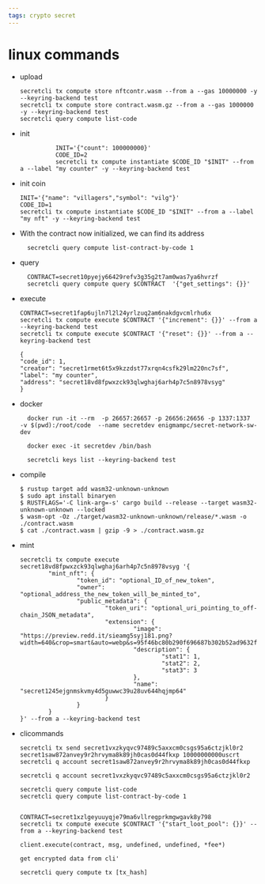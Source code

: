 ```yaml
---
tags: crypto secret
---
```


# linux commands

- upload
    ```
    secretcli tx compute store nftcontr.wasm --from a --gas 10000000 -y --keyring-backend test
    secretcli tx compute store contract.wasm.gz --from a --gas 1000000 -y --keyring-backend test
    secretcli query compute list-code
    ```

- init
        
                INIT='{"count": 100000000}'
                CODE_ID=2
                secretcli tx compute instantiate $CODE_ID "$INIT" --from a --label "my counter" -y --keyring-backend test

- init coin
    ```
    INIT='{"name": "villagers","symbol": "vilg"}'
    CODE_ID=1
    secretcli tx compute instantiate $CODE_ID "$INIT" --from a --label "my nft" -y --keyring-backend test
    ```

- With the contract now initialized, we can find its address

        secretcli query compute list-contract-by-code 1

- query

        CONTRACT=secret10pyejy66429refv3g35g2t7am0was7ya6hvrzf
        secretcli query compute query $CONTRACT  '{"get_settings": {}}'

- execute
    ```
    CONTRACT=secret1fap6ujln7l2l24yrlzuq2am6nakdgvcmlrhu6x
    secretcli tx compute execute $CONTRACT '{"increment": {}}' --from a --keyring-backend test
    secretcli tx compute execute $CONTRACT '{"reset": {}}' --from a --keyring-backend test

    {
    "code_id": 1,
    "creator": "secret1rmet6t5x9kzzdst77xrqn4csfk29lm220nc7sf",
    "label": "my counter",
    "address": "secret18vd8fpwxzck93qlwghaj6arh4p7c5n8978vsyg"
    }
    ```
- docker

        docker run -it --rm  -p 26657:26657 -p 26656:26656 -p 1337:1337  -v $(pwd):/root/code  --name secretdev enigmampc/secret-network-sw-dev

        docker exec -it secretdev /bin/bash

        secretcli keys list --keyring-backend test
- compile 
    ```
    $ rustup target add wasm32-unknown-unknown
    $ sudo apt install binaryen
    $ RUSTFLAGS='-C link-arg=-s' cargo build --release --target wasm32-unknown-unknown --locked
    $ wasm-opt -Oz ./target/wasm32-unknown-unknown/release/*.wasm -o ./contract.wasm
    $ cat ./contract.wasm | gzip -9 > ./contract.wasm.gz
    ```

- mint 
    ```
    secretcli tx compute execute secret18vd8fpwxzck93qlwghaj6arh4p7c5n8978vsyg '{
            "mint_nft": {
                    "token_id": "optional_ID_of_new_token",
                    "owner": "optional_address_the_new_token_will_be_minted_to",
                    "public_metadata": {
                            "token_uri": "optional_uri_pointing_to_off-chain_JSON_metadata",
                            "extension": {
                                    "image": "https://preview.redd.it/sieamg5syj181.png?width=640&crop=smart&auto=webp&s=95f46bc80b290f696687b302b52ad9632f658191",
                                    "description": {
                                            "stat1": 1,
                                            "stat2": 2,
                                            "stat3": 3
                                    },
                                    "name": "secret1245ejgnmskvmy4d5guwwc39u28uv644hqjmp64"
                            }
                    }
            }
    }' --from a --keyring-backend test
    ```

- clicommands
    ```
    secretcli tx send secret1vxzkyqvc97489c5axxcm0csgs95a6ctzjkl0r2 secret1saw872anvey9r2hrvyma8k89jh0cas0d44fkxp 10000000000uscrt
    secretcli q account secret1saw872anvey9r2hrvyma8k89jh0cas0d44fkxp

    secretcli q account secret1vxzkyqvc97489c5axxcm0csgs95a6ctzjkl0r2

    secretcli query compute list-code
    secretcli query compute list-contract-by-code 1


    CONTRACT=secret1xzlgeyuuyqje79ma6vllregprkmgwgavk8y798
    secretcli tx compute execute $CONTRACT '{"start_loot_pool": {}}' --from a --keyring-backend test

    client.execute(contract, msg, undefined, undefined, *fee*)
    
    get encrypted data from cli'
    
    secretcli query compute tx [tx_hash]
    ```
